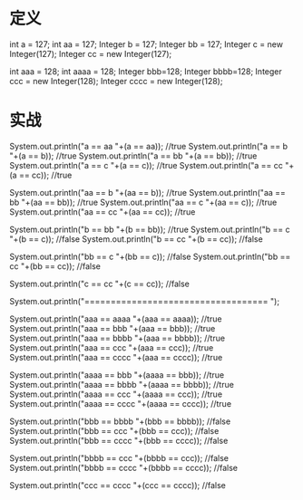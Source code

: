 # 定义
int a = 127;
int aa = 127;
Integer b = 127;
Integer bb = 127;
Integer c = new Integer(127);
Integer cc = new Integer(127);

int aaa = 128;
int aaaa = 128;
Integer bbb=128;
Integer bbbb=128;
Integer ccc = new Integer(128);
Integer cccc = new Integer(128);


# 实战
System.out.println("a == aa "+(a == aa));   //true
System.out.println("a == b "+(a == b));     //true
System.out.println("a == bb "+(a == bb));   //true
System.out.println("a == c "+(a == c));     //true
System.out.println("a == cc "+(a == cc));   //true

System.out.println("aa == b "+(aa == b));   //true
System.out.println("aa == bb "+(aa == bb)); //true
System.out.println("aa == c "+(aa == c));   //true
System.out.println("aa == cc "+(aa == cc)); //true

System.out.println("b == bb "+(b == bb));   //true
System.out.println("b == c "+(b == c));     //false
System.out.println("b == cc "+(b == cc));   //false

System.out.println("bb == c "+(bb == c));   //false
System.out.println("bb == cc "+(bb == cc)); //false

System.out.println("c == cc "+(c == cc));   //false

System.out.println("=================================== ");

System.out.println("aaa == aaaa "+(aaa == aaaa));   //true
System.out.println("aaa == bbb "+(aaa == bbb));     //true
System.out.println("aaa == bbbb "+(aaa == bbbb));   //true
System.out.println("aaa == ccc "+(aaa == ccc));     //true
System.out.println("aaa == cccc "+(aaa == cccc));   //true

System.out.println("aaaa == bbb "+(aaaa == bbb));   //true
System.out.println("aaaa == bbbb "+(aaaa == bbbb)); //true
System.out.println("aaaa == ccc "+(aaaa == ccc));   //true
System.out.println("aaaa == cccc "+(aaaa == cccc)); //true

System.out.println("bbb == bbbb "+(bbb == bbbb));   //false
System.out.println("bbb == ccc "+(bbb == ccc));     //false
System.out.println("bbb == cccc "+(bbb == cccc));   //false

System.out.println("bbbb == ccc "+(bbbb == ccc));   //false
System.out.println("bbbb == cccc "+(bbbb == cccc)); //false

System.out.println("ccc == cccc "+(ccc == cccc));   //false